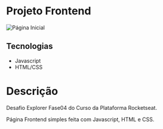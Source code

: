 # Projeto Frontend

![Página Inicial](https://github.com/kenjiThiago/desafioExplorerFase04/blob/main/imagens/PaginaInicial.png)

## Tecnologias
- Javascript
- HTML/CSS

# Descrição

Desafio Explorer Fase04 do Curso da Plataforma Rocketseat.

Página Frontend simples feita com Javascript, HTML e CSS.
